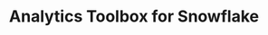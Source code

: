 ---
title: Analytics Toolbox for Snowflake
description: "Unlock Spatial Analytics in Snowflake"
icon: "/img/icons/snowflake-analytics-toolbox.png"
type: examples
category: accessors
layout: categories/list
aliases:
    - /analytics-toolbox-sf/examples/categories/accessors/
---
